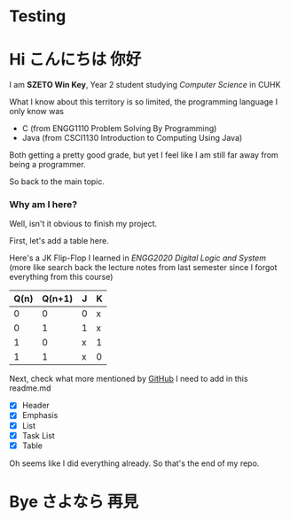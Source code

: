 # Testing

# Hi こんにちは 你好

I am **SZETO Win Key**, Year 2 student studying *Computer Science* in CUHK

What I know about this territory is so limited, the programming language I only know was

* C (from ENGG1110 Problem Solving By Programming)
* Java (from CSCI1130 Introduction to Computing Using Java)

Both getting a pretty good grade, but yet I feel like I am still far away from being a programmer.

So back to the main topic. 

### Why am I here?

Well, isn't it obvious to finish my project.

First, let's add a table here.

Here's a JK Flip-Flop I learned in *ENGG2020 Digital Logic and System* (more like search back the lecture notes from last semester since I forgot everything from this course)

Q(n) | Q(n+1) | J | K
---- | ------ | - | -
0 | 0 | 0 | x
0 | 1 | 1 | x
1 | 0 | x | 1
1 | 1 | x | 0

Next, check what more mentioned by [GitHub](https://github.com/orgs/csci3250-2019/teams/students) I need to add in this readme.md 

- [x] Header
- [x] Emphasis
- [x] List 
- [x] Task List
- [x] Table

Oh seems like I did everything already. So that's the end of my repo.

# Bye さよなら 再見
